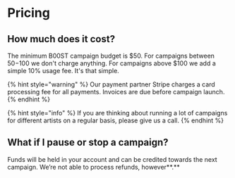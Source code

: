 # Pricing

## How much does it cost?

The minimum B00ST campaign budget is $50. For campaigns between $50-$100 we don't charge anything. For campaigns above $100 we add a simple 10% usage fee. It's that simple. 

{% hint style="warning" %}
Our payment partner Stripe charges a card processing fee for all payments. Invoices are due before campaign launch. 
{% endhint %}

{% hint style="info" %}
If you are thinking about running a lot of campaigns for different artists on a regular basis, please give us a call.
{% endhint %}

## **What if I pause or stop a campaign?**

Funds will be held in your account and can be credited towards the next campaign. We’re not able to process refunds, however**.**


